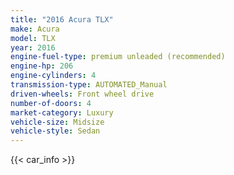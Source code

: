 ```yaml
---
title: "2016 Acura TLX"
make: Acura
model: TLX
year: 2016
engine-fuel-type: premium unleaded (recommended)
engine-hp: 206
engine-cylinders: 4
transmission-type: AUTOMATED_Manual
driven-wheels: Front wheel drive
number-of-doors: 4
market-category: Luxury
vehicle-size: Midsize
vehicle-style: Sedan
---
```


{{< car_info >}}
